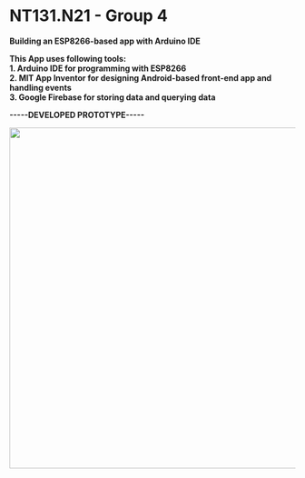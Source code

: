 # NT131.N21 - Group 4 
**Building an ESP8266-based app with Arduino IDE**

**This App uses following tools:<br>**
**1. Arduino IDE for programming with ESP8266<br>**
**2. MIT App Inventor for designing Android-based front-end app and handling events<br>**
**3. Google Firebase for storing data and querying data**

**-----DEVELOPED PROTOTYPE-----**

<img src="https://user-images.githubusercontent.com/70215493/226281079-66d4074d-126c-45d9-a906-6810d2354f3e.jpg" width="600" height="600">
